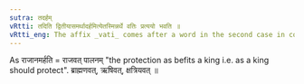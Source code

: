 ```yaml
---
sutra: तदर्हम्
vRtti: तदिति द्वितीयासमर्थादर्हमित्येतस्मिन्नर्थे वतिः प्रत्ययो भवति ॥
vRtti_eng: The affix _vati_ comes after a word in the second case in construction, in the sense of 'befitting that or suited to that'.
---
```

As राजानमर्हति = राजवत् पालनम् "the protection as befits a king i.e. as a king should protect". ब्राह्मणवत्, ऋषिवत्, क्षत्रियवत् ॥
